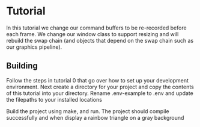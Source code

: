# Tutorial

In this tutorial we change our command buffers to be re-recorded before each frame. We change our window class to support resizing and will rebuild the swap chain (and objects that depend on the swap chain such as our graphics pipeline).

## Building

Follow the steps in tutorial 0 that go over how to set up your development environment. Next create a directory for your project and copy the contents of this tutorial into your directory. Rename .env-example to .env and update the filepaths to your installed locations

Build the project using make, and run. The project should compile successfully and when display a rainbow triangle on a gray background